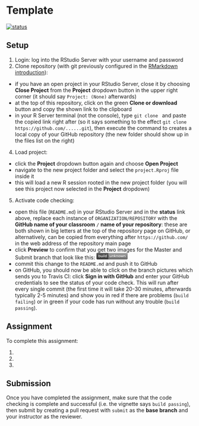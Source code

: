 # Template

[![status](
  https://travis-ci.com/ORGANIZATION/REPOSITORY.svg?token=G1bSzEvMAupn3uUudqbz&branch=master
)](
  https://travis-ci.com/ORGANIZATION/REPOSITORY
)

## Setup

1. Login: log into the RStudio Server with your username and password
2. Clone repository (with git previously configured in the [RMarkdown introduction](../assignment-rmarkdown-intro/)):
  - if you have an open project in your RStudio Server, close it by choosing **Close Project** from the **Project** dropdown button in the upper right corner (it should say `Project: (None)` afterwards)
  - at the top of this repository, click on the green **Clone or download** button and copy the shown link to the clipboard
  - in your R Server terminal (not the console), type `git clone ` and paste the copied link right after (so it says something to the effect `git clone https://github.com/......git`), then execute the command to creates a local copy of your GitHub repository (the new folder should show up in the files list on the right)
4. Load project:
 - click the **Project** dropdown button again and choose **Open Project**
 - navigate to the new project folder and select the `project.Rproj` file inside it
 - this will load a new R session rooted in the new project folder (you will see this project now selected in the **Project** dropdown)
5. Activate code checking:
 - open this file (`README.md`) in your RStudio Server and in the **status** link above, replace each instance of `ORGANIZATION/REPOSITORY` with the **GitHub name of your classroom** `/` **name of your repository**: these are both shown in big letters at the top of the repository page on GitHub, or alternatively, can be copied from everything after `https://github.com/` in the web address of the repository main page
 - click **Preview** to confirm that you get two images for the Master and Submit branch that look like this: ![build unknown](https://raw.githubusercontent.com/travis-ci/travis-api/master/public/images/result/unknown.png)
 - commit this change to the `README.md` and push it to GitHub
 - on GitHub, you should now be able to click on the branch pictures which sends you to Travis CI: click **Sign in with GitHub** and enter your GitHub credentials to see the status of your code check. This will run after every single commit (the first time it will take 20-30 minutes, afterwards typically 2-5 minutes) and show you in red if there are problems (`build failing`) or in green if your code has run without any trouble (`build passing`).


## Assignment

To complete this assignment:

 1.
 2.
 3.  

## Submission

Once you have completed the assignment, make sure that the code checking is complete and successful (i.e. the vignette says `build passing`), then submit by creating a pull request with `submit` as the **base branch** and your instructor as the reviewer. 
